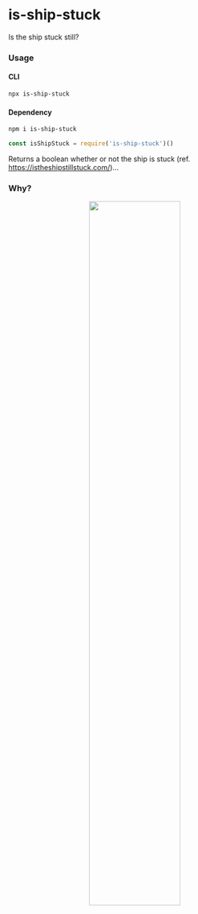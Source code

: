 # is-ship-stuck
Is the ship stuck still?

### Usage

#### CLI

```bash
npx is-ship-stuck
```

#### Dependency

```bash
npm i is-ship-stuck
```

```js
const isShipStuck = require('is-ship-stuck')()
```

Returns a boolean whether or not the ship is stuck (ref. https://istheshipstillstuck.com/)...

### Why?

<p align="center"><img src="https://user-images.githubusercontent.com/459713/112589810-20f03e80-8dd8-11eb-8951-be1be6e177a9.png" width="60%"></p>
